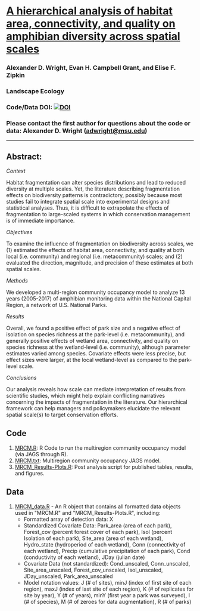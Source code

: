 # [A hierarchical analysis of habitat area, connectivity, and quality on amphibian diversity across spatial scales](https://link.springer.com/article/10.1007/s10980-019-00963-z)

### Alexander D. Wright, Evan H. Campbell Grant, and Elise F. Zipkin

### Landscape Ecology

### Code/Data DOI: [![DOI](https://zenodo.org/badge/226198365.svg)](https://zenodo.org/badge/latestdoi/226198365)

### Please contact the first author for questions about the code or data: Alexander D. Wright (adwright@msu.edu)

________________________________________________________________________________________________________________________________________

## Abstract:

*Context*

Habitat fragmentation can alter species distributions and lead to reduced diversity at multiple scales. Yet, the literature describing fragmentation effects on biodiversity patterns is contradictory, possibly because most studies fail to integrate spatial scale into experimental designs and statistical analyses. Thus, it is difficult to extrapolate the effects of fragmentation to large-scaled systems in which conservation management is of immediate importance.

*Objectives*

To examine the influence of fragmentation on biodiversity across scales, we (1) estimated the effects of habitat area, connectivity, and quality at both local (i.e. community) and regional (i.e. metacommunity) scales; and (2) evaluated the direction, magnitude, and precision of these estimates at both spatial scales.

*Methods*

We developed a multi-region community occupancy model to analyze 13 years (2005-2017) of amphibian monitoring data within the National Capital Region, a network of U.S. National Parks.

*Results*

Overall, we found a positive effect of park size and a negative effect of isolation on species richness at the park-level (i.e. metacommunity), and generally positive effects of wetland area, connectivity, and quality on species richness at the wetland-level (i.e. community), although parameter estimates varied among species. Covariate effects were less precise, but effect sizes were larger, at the local wetland-level as compared to the park-level scale.

*Conclusions*

Our analysis reveals how scale can mediate interpretation of results from scientific studies, which might help explain conflicting narratives concerning the impacts of fragmentation in the literature. Our hierarchical framework can help managers and policymakers elucidate the relevant spatial scale(s) to target conservation efforts.

## Code
1. [MRCM.R](./MRCM.R/): R Code to run the multiregion community occupancy model (via JAGS through R).
2. [MRCM.txt](https://github.com/lxwrght/Wright_etal_InReview_LandEcol/blob/master/MRCM.txt): Multiregion community occupancy JAGS model.
3. [MRCM_Results-Plots.R](./MRCM_Results-Plots.R/): Post analysis script for published tables, results, and figures.

## Data
1. [MRCM_data.R](./MRCM_data.R/) - An R object that contains all formatted data objects used in "MRCM.R" and "MRCM_Results-Plots.R", including:
   - Formatted array of detection data: X
   - Standardized Covariate Data: Park_area (area of each park), Forest_cov (percent forest cover of each park), Isol (percent Isolation of each park), Site_area (area of each wetland), Hydro_state (hydroperiod of each wetland), Conn (connectivity of each wetland), Precip (cumulative precipitation of each park), Cond (conductivity of each wetland), JDay (julian date)
   - Covariate Data (not standardized): Cond_unscaled, Conn_unscaled, Site_area_unscaled, Forest_cov_unscaled, Isol_unscaled, JDay_unscaled, Park_area_unscaled
   - Model notation values: J (# of sites), minJ (index of first site of each region), maxJ (index of last site of each region), K (# of replicates for site by year), Y (# of years), minY (first year a park was surveyed), I (# of species), M (# of zeroes for data augmentation), R (# of parks) 

